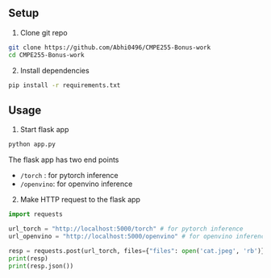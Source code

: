 ## Setup


1. Clone git repo
```bash
git clone https://github.com/Abhi0496/CMPE255-Bonus-work
cd CMPE255-Bonus-work
```

2. Install dependencies
```bash
pip install -r requirements.txt
```

## Usage

1. Start flask app
```bash
python app.py
```
The flask app has two end points
 - `/torch` : for pytorch inference
 - `/openvino`: for openvino inference

2. Make HTTP request to the flask app
```python
import requests

url_torch = "http://localhost:5000/torch" # for pytorch inference
url_openvino = "http://localhost:5000/openvino" # for openvino inference

resp = requests.post(url_torch, files={"files": open('cat.jpeg', 'rb')})
print(resp)
print(resp.json())
```

